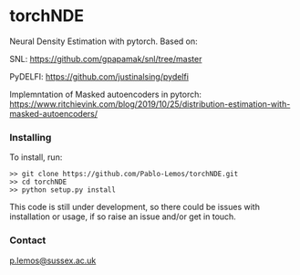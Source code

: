 # torchNDE

Neural Density Estimation with pytorch. Based on: 

SNL: https://github.com/gpapamak/snl/tree/master

PyDELFI: https://github.com/justinalsing/pydelfi

Implemntation of Masked autoencoders in pytorch: https://www.ritchievink.com/blog/2019/10/25/distribution-estimation-with-masked-autoencoders/

### Installing

To install, run:

```
>> git clone https://github.com/Pablo-Lemos/torchNDE.git
>> cd torchNDE
>> python setup.py install
```

This code is still under development, so there could be issues with installation or usage, if so raise an issue and/or get in touch.

### Contact
p.lemos@sussex.ac.uk
